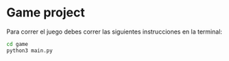 # Game project

Para correr el juego debes correr las siguientes instrucciones en la terminal:

```sh
cd game
python3 main.py
```
